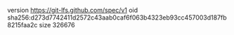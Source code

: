 version https://git-lfs.github.com/spec/v1
oid sha256:d273d7742411d2572c43aab0caf6f063b4323eb93cc457003d187fb8215faa2c
size 326676
